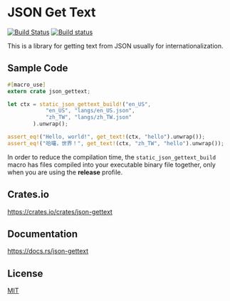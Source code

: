 JSON Get Text
====================

[![Build Status](https://travis-ci.org/magiclen/json-gettext.svg?branch=master)](https://travis-ci.org/magiclen/json-gettext)
[![Build status](https://ci.appveyor.com/api/projects/status/s62mpv7x0y54wycy/branch/master?svg=true)](https://ci.appveyor.com/project/magiclen/json-gettext/branch/master)

This is a library for getting text from JSON usually for internationalization.

## Sample Code

```rust
#[macro_use]
extern crate json_gettext;

let ctx = static_json_gettext_build!("en_US", 
            "en_US", "langs/en_US.json",
            "zh_TW", "langs/zh_TW.json"
        ).unwrap();

assert_eq!("Hello, world!", get_text!(ctx, "hello").unwrap());
assert_eq!("哈囉，世界！", get_text!(ctx, "zh_TW", "hello").unwrap());
```

In order to reduce the compilation time, the `static_json_gettext_build` macro has files compiled into your executable binary file together, only when you are using the **release** profile.

## Crates.io

https://crates.io/crates/json-gettext

## Documentation

https://docs.rs/json-gettext

## License

[MIT](LICENSE)